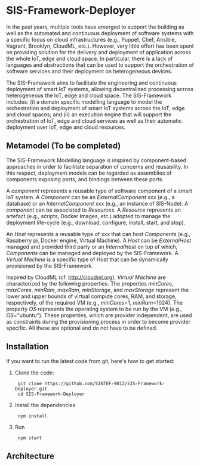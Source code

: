 # SIS-Framework-Deployer
In the past years, multiple tools have emerged to support the building as well as the automated and continuous deployment of software systems with a specific focus on cloud infrastructures (e.g., Puppet, Chef, Ansible, Vagrant, Brooklyn, CloudML, etc.). However, very little effort has been spent on providing solution for the delivery and deployment of application across the whole IoT, edge and cloud space. In particular, there is a lack of languages and abstractions that can be used to support the orchestration of software services and their deployment on heterogeneous devices.

The SIS-Framework aims to facilitate the engineering and continuous deployment of smart IoT systems, allowing decentralized processing across heterogeneous the IoT, edge and cloud space. The SIS-Framework includes: (i) a domain specific modelling language to model the orchestration and deployment of smart IoT systems across the IoT, edge and cloud spaces; and (ii) an execution engine that will support the orchestration of IoT, edge and cloud services as well as their automatic deployment over IoT, edge and cloud resources.

## Metamodel (To be completed)
The SIS-Framework Modelling language is inspired by component-based approaches in order to facilitate separation of concerns and reusability. In this respect, deployment models can be regarded as assemblies of components exposing ports, and bindings between these ports.

A _component_ represents a reusable type of software component of a smart IoT system. A _Component_ can be an _ExternalComponent_ xxx (e.g., a database) or an _InternalComponent_ xxx (e.g., an instance of SIS-Node). A _component_ can be associated to _Resources_. A _Resource_ represents an artefact (e.g., scripts, Docker Images, etc.) adopted to manage the deployment life-cycle (e.g., download, configure, install, start, and stop). 

An _Host_ represents a reusable type of xxx that can host _Components_ (e.g., Raspberry pi, Docker engine, Virtual Machine). A _Host_ can be _ExternalHost_ managed and provided third party or an _InternalHost_ on top of which, _Components_ can be managed and deployed by the SIS-Framework. A _Virtual Machine_ is a specific type of Host that can be dynamically provisioned by the SIS-Framework. 

Inspired by CloudML (cf. http://cloudml.org), _Virtual Machine_ are characterized by the following properties. The properties _minCores_, _maxCores_, _minRam_, _maxRam_, _minStorage_, and _maxStorage_ represent the lower and upper bounds of virtual compute cores, RAM, and storage, respectively, of the required VM (e.g., _minCores_=1, _minRam_=1024). The property _OS_ represents the operating system to be run by the VM (e.g., _OS_="ubuntu"). These properties, which are provider independent, are used as constraints during the provisioning process in order to become provider specific. All these are optional and do not have to be defined.

## Installation
If you want to run the latest code from git, here's how to get started:

1. Clone the code:

        git clone https://github.com/SINTEF-9012/SIS-Framework-Deployer.git
        cd SIS-Framework-Deployer

2. Install the dependencies

        npm install

4. Run

        npm start

## Architecture

